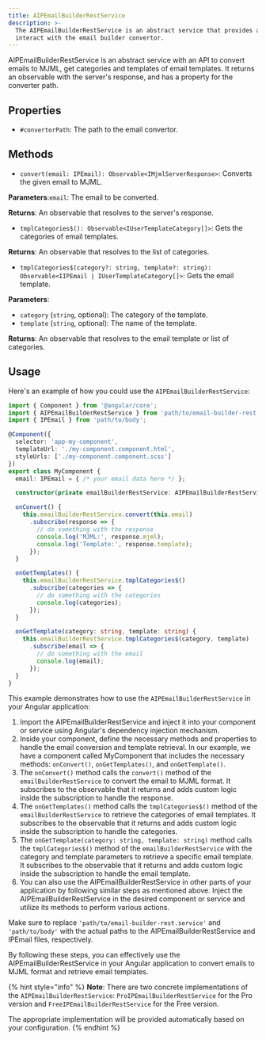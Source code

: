 ```yaml
---
title: AIPEmailBuilderRestService
description: >-
  The AIPEmailBuilderRestService is an abstract service that provides an API to
  interact with the email builder convertor.
---
```


AIPEmailBuilderRestService is an abstract service with an API to convert emails to MJML, get categories and templates of email templates. It returns an observable with the server's response, and has a property for the converter path.

## Properties

* `#convertorPath`: The path to the email convertor.

## Methods

* `convert(email: IPEmail): Observable<IMjmlServerResponse>`: Converts the given email to MJML.

**Parameters**:`email`: The email to be converted.

**Returns**: An observable that resolves to the server's response.

* `tmplCategories$(): Observable<IUserTemplateCategory[]>`: Gets the categories of email templates.

**Returns**: An observable that resolves to the list of categories.

* `tmplCategories$(category?: string, template?: string): Observable<IIPEmail | IUserTemplateCategory[]>`: Gets the email template.

**Parameters**:

* `category` (`string`, optional): The category of the template.
* `template` (`string`, optional): The name of the template.

**Returns**: An observable that resolves to the email template or list of categories.

## Usage

Here's an example of how you could use the `AIPEmailBuilderRestService`:

```typescript
import { Component } from '@angular/core';
import { AIPEmailBuilderRestService } from 'path/to/email-builder-rest.service';
import { IPEmail } from 'path/to/body';

@Component({
  selector: 'app-my-component',
  templateUrl: './my-component.component.html',
  styleUrls: ['./my-component.component.scss']
})
export class MyComponent {
  email: IPEmail = { /* your email data here */ };

  constructor(private emailBuilderRestService: AIPEmailBuilderRestService) {}

  onConvert() {
    this.emailBuilderRestService.convert(this.email)
      .subscribe(response => {
        // do something with the response
        console.log('MJML:', response.mjml);
        console.log('Template:', response.template);
      });
  }

  onGetTemplates() {
    this.emailBuilderRestService.tmplCategories$()
      .subscribe(categories => {
        // do something with the categories
        console.log(categories);
      });
  }

  onGetTemplate(category: string, template: string) {
    this.emailBuilderRestService.tmplCategories$(category, template)
      .subscribe(email => {
        // do something with the email
        console.log(email);
      });
  }
}
```

This example demonstrates how to use the `AIPEmailBuilderRestService` in your Angular application:

1. Import the AIPEmailBuilderRestService and inject it into your component or service using Angular's dependency injection mechanism.
2. Inside your component, define the necessary methods and properties to handle the email conversion and template retrieval. In our example, we have a component called MyComponent that includes the necessary methods: `onConvert()`, `onGetTemplates()`, and `onGetTemplate()`.
3. The `onConvert()` method calls the `convert()` method of the `emailBuilderRestService` to convert the email to MJML format. It subscribes to the observable that it returns and adds custom logic inside the subscription to handle the response.
4. The `onGetTemplates()` method calls the `tmplCategories$()` method of the `emailBuilderRestService` to retrieve the categories of email templates. It subscribes to the observable that it returns and adds custom logic inside the subscription to handle the categories.
5. The `onGetTemplate(category: string, template: string)` method calls the `tmplCategories$()` method of the `emailBuilderRestService` with the category and template parameters to retrieve a specific email template. It subscribes to the observable that it returns and adds custom logic inside the subscription to handle the email template.
6. You can also use the AIPEmailBuilderRestService in other parts of your application by following similar steps as mentioned above. Inject the AIPEmailBuilderRestService in the desired component or service and utilize its methods to perform various actions.

Make sure to replace `'path/to/email-builder-rest.service'` and `'path/to/body'` with the actual paths to the AIPEmailBuilderRestService and IPEmail files, respectively.

By following these steps, you can effectively use the AIPEmailBuilderRestService in your Angular application to convert emails to MJML format and retrieve email templates.

{% hint style="info" %}
**Note**: There are two concrete implementations of the `AIPEmailBuilderRestService`: `ProIPEmailBuilderRestService` for the Pro version and `FreeIPEmailBuilderRestService` for the Free version.&#x20;

The appropriate implementation will be provided automatically based on your configuration.
{% endhint %}
